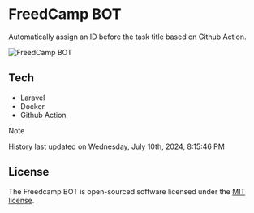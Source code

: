 # FreedCamp BOT

Automatically assign an ID before the task title based on Github Action.

![FreedCamp BOT](https://repository-images.githubusercontent.com/737932867/7d34798b-2680-471c-b089-a78a718d3d6a)

## Tech

- Laravel
- Docker
- Github Action

> [!NOTE]  
> History last updated on Wednesday, July 10th, 2024, 8:15:46 PM

## License

The Freedcamp BOT is open-sourced software licensed under the [MIT license](https://opensource.org/licenses/MIT).
